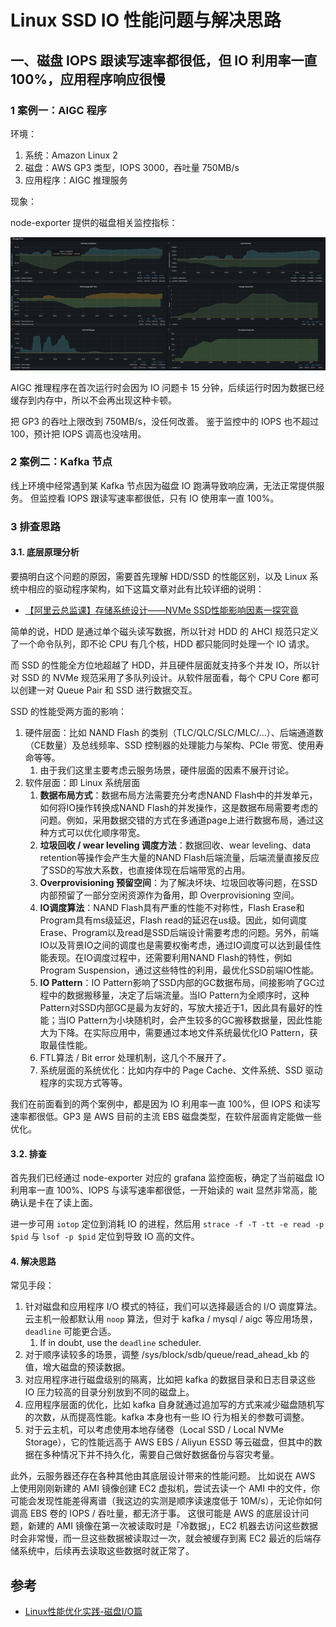 # Linux SSD IO 性能问题与解决思路


## 一、磁盘 IOPS 跟读写速率都很低，但 IO 利用率一直 100%，应用程序响应很慢

### 1 案例一：AIGC 程序

环境：

1. 系统：Amazon Linux 2
2. 磁盘：AWS GP3 类型，IOPS 3000，吞吐量 750MB/s
3. 应用程序：AIGC 推理服务

现象：

node-exporter 提供的磁盘相关监控指标：

![](./_img/node-exporter-high-io-wait.webp)

AIGC 推理程序在首次运行时会因为 IO 问题卡 15 分钟，后续运行时因为数据已经缓存到内存中，所以不会再出现这种卡顿。

把 GP3 的吞吐上限改到 750MB/s，没任何改善。
鉴于监控中的 IOPS 也不超过 100，预计把 IOPS 调高也没啥用。


### 2 案例二：Kafka 节点

线上环境中经常遇到某 Kafka 节点因为磁盘 IO 跑满导致响应满，无法正常提供服务。
但监控看 IOPS 跟读写速率都很低，只有 IO 使用率一直 100%。


### 3 排查思路

#### 3.1. 底层原理分析

要搞明白这个问题的原因，需要首先理解 HDD/SSD 的性能区别，以及 Linux 系统中相应的驱动程序架构，如下这篇文章对此有比较详细的说明：

- [【阿里云总监课】存储系统设计——NVMe SSD性能影响因素一探究竟](https://developer.aliyun.com/article/658502)

简单的说，HDD 是通过单个磁头读写数据，所以针对 HDD 的 AHCI 规范只定义了一个命令队列，即不论 CPU 有几个核，HDD 都只能同时处理一个 IO 请求。

而 SSD 的性能全方位地超越了 HDD，并且硬件层面就支持多个并发 IO，所以针对 SSD 的 NVMe 规范采用了多队列设计。从软件层面看，每个 CPU Core 都可以创建一对 Queue Pair 和 SSD 进行数据交互。

SSD 的性能受两方面的影响：

1. 硬件层面：比如 NAND Flash 的类别（TLC/QLC/SLC/MLC/...）、后端通道数（CE数量）及总线频率、SSD 控制器的处理能力与架构、PCIe 带宽、使用寿命等等。
    1. 由于我们这里主要考虑云服务场景，硬件层面的因素不展开讨论。
2. 软件层面：即 Linux 系统层面
    1. **数据布局方式**：数据布局方法需要充分考虑NAND Flash中的并发单元，如何将IO操作转换成NAND Flash的并发操作，这是数据布局需要考虑的问题。例如，采用数据交错的方式在多通道page上进行数据布局，通过这种方式可以优化顺序带宽。
    2. **垃圾回收 / wear leveling 调度方法**：数据回收、wear leveling、data retention等操作会产生大量的NAND Flash后端流量，后端流量直接反应了SSD的写放大系数，也直接体现在后端带宽的占用。
    3. **Overprovisioning 预留空间**：为了解决坏块、垃圾回收等问题，在SSD内部预留了一部分空闲资源作为备用，即 Overprovisioning 空间。
    4. **IO调度算法**：NAND Flash具有严重的性能不对称性，Flash Erase和Program具有ms级延迟，Flash read的延迟在us级。因此，如何调度Erase、Program以及read是SSD后端设计需要考虑的问题。另外，前端IO以及背景IO之间的调度也是需要权衡考虑，通过IO调度可以达到最佳性能表现。在IO调度过程中，还需要利用NAND Flash的特性，例如Program Suspension，通过这些特性的利用，最优化SSD前端IO性能。
    5. **IO Pattern**：IO Pattern影响了SSD内部的GC数据布局，间接影响了GC过程中的数据搬移量，决定了后端流量。当IO Pattern为全顺序时，这种Pattern对SSD内部GC是最为友好的，写放大接近于1，因此具有最好的性能；当IO Pattern为小块随机时，会产生较多的GC搬移数据量，因此性能大为下降。在实际应用中，需要通过本地文件系统最优化IO Pattern，获取最佳性能。
    6. FTL算法 / Bit error 处理机制，这几个不展开了。
    7. 系统层面的系统优化：比如内存中的 Page Cache、文件系统、SSD 驱动程序的实现方式等等。

我们在前面看到的两个案例中，都是因为 IO 利用率一直 100%，但 IOPS 和读写速率都很低。GP3 是 AWS 目前的主流 EBS 磁盘类型，在软件层面肯定能做一些优化。


#### 3.2. 排查

首先我们已经通过 node-exporter 对应的 grafana 监控面板，确定了当前磁盘 IO 利用率一直 100%、IOPS 与读写速率都很低，一开始读的 wait 显然非常高，能确认是卡在了读上面。

进一步可用 `iotop` 定位到消耗 IO 的进程，然后用 `strace -f -T -tt -e read -p $pid` 与 `lsof -p $pid` 定位到导致 IO 高的文件。

#### 4. 解决思路

常见手段：

1. 针对磁盘和应用程序 I/O 模式的特征，我们可以选择最适合的 I/O 调度算法。云主机一般都默认用 `noop` 算法，但对于 kafka / mysql / aigc 等应用场景，`deadline` 可能更合适。
    1.  If in doubt, use the `deadline` scheduler.
2. 对于顺序读较多的场景，调整 /sys/block/sdb/queue/read_ahead_kb 的值，增大磁盘的预读数据。
3. 对应用程序进行磁盘级别的隔离，比如把 kafka 的数据目录和日志目录这些 IO 压力较高的目录分别放到不同的磁盘上。
4. 应用程序层面的优化，比如 kafka 自身就通过追加写的方式来减少磁盘随机写的次数，从而提高性能。kafka 本身也有一些 IO 行为相关的参数可调整。
5. 对于云主机，可以考虑使用本地存储卷（Local SSD / Local NVMe Storage），它的性能远高于 AWS EBS / Aliyun ESSD 等云磁盘，但其中的数据在多种情况下并不持久化，需要自己做好数据备份与容灾考量。

此外，云服务器还存在各种其他由其底层设计带来的性能问题。
比如说在 AWS 上使用刚刚新建的 AMI 镜像创建 EC2 虚拟机，尝试去读一个 AMI 中的文件，你可能会发现性能差得离谱（我这边的实测是顺序读速度低于 10M/s），无论你如何调高 EBS 卷的 IOPS / 吞吐量，都无济于事。
这很可能是 AWS 的底层设计问题，新建的 AMI 镜像在第一次被读取时是「冷数据」，EC2 机器去访问这些数据时会非常慢，而一旦这些数据被读取过一次，就会被缓存到离 EC2 最近的后端存储系统中，后续再去读取这些数据时就正常了。


## 参考

- [Linux性能优化实践-磁盘I/O篇](https://mp.weixin.qq.com/s/mLEVKXShnifHbQiQrgJGSA)

